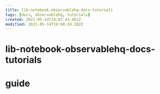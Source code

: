 ```yaml
---
title: lib-notebook-observablehq-docs-tutorials
tags: [docs, observablehq, tutorials]
created: 2021-05-14T19:07:43.461Z
modified: 2021-05-14T19:08:24.182Z
---
```


# lib-notebook-observablehq-docs-tutorials

# guide
